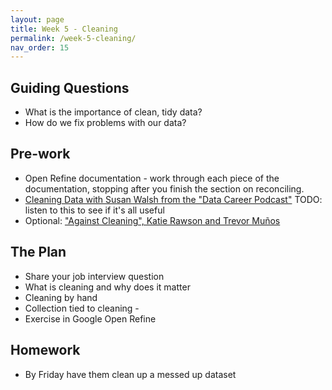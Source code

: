 ```yaml
---
layout: page
title: Week 5 - Cleaning
permalink: /week-5-cleaning/
nav_order: 15
---
```


## Guiding Questions
* What is the importance of clean, tidy data?
* How do we fix problems with our data?

## Pre-work
* Open Refine documentation - work through each piece of the documentation, stopping after you finish the section on reconciling. 
* [Cleaning Data with Susan Walsh from the "Data Career Podcast"](https://podcasts.apple.com/us/podcast/33-cleaning-data-with-susan-walsh-the-classification-guru/id1547386535?i=1000543873861) TODO: listen to this to see if it's all useful
* Optional: ["Against Cleaning", Katie Rawson and Trevor Muños](https://www.jstor.org/stable/pdf/10.5749/j.ctvg251hk.26.pdf?acceptTC=true&coverpage=false)

## The Plan

* Share your job interview question
* What is cleaning and why does it matter
* Cleaning by hand
* Collection tied to cleaning - 
* Exercise in Google Open Refine

## Homework
* By Friday have them clean up a messed up dataset